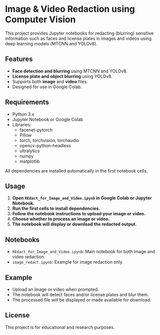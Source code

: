 # Image & Video Redaction using Computer Vision

This project provides Jupyter notebooks for redacting (blurring) sensitive information such as faces and license plates in images and videos using deep learning models (MTCNN and YOLOv8).

## Features

- **Face detection and blurring** using MTCNN and YOLOv8.
- **License plate and object blurring** using YOLOv8.
- Supports both **image** and **video** files.
- Designed for use in Google Colab.

## Requirements

- Python 3.x
- Jupyter Notebook or Google Colab
- Libraries:
  - facenet-pytorch
  - Pillow
  - torch, torchvision, torchaudio
  - opencv-python-headless
  - ultralytics
  - numpy
  - matplotlib

All dependencies are installed automatically in the first notebook cells.

## Usage

1. **Open `REdact_for_Image_and_Video.ipynb` in Google Colab or Jupyter Notebook.**
2. **Run the first cells to install dependencies.**
3. **Follow the notebook instructions to upload your image or video.**
4. **Choose whether to process an image or video.**
5. **The notebook will display or download the redacted output.**

## Notebooks

- `REdact_for_Image_and_Video.ipynb`: Main notebook for both image and video redaction.
- `image_redact.ipynb`: Example for image redaction only.

## Example

- Upload an image or video when prompted.
- The notebook will detect faces and/or license plates and blur them.
- The processed file will be displayed or made available for download.

## License

This project is for educational and research purposes.